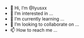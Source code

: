 - 👋 Hi, I’m @Iyusxx
- 👀 I’m interested in ...
- 🌱 I’m currently learning ...
- 💞️ I’m looking to collaborate on ...
- 📫 How to reach me ...

<!---
Iyusxx/Iyusxx is a ✨ special ✨ repository because its `README.md` (this file) appears on your GitHub profile.
You can click the Preview link to take a look at your changes.
--->
